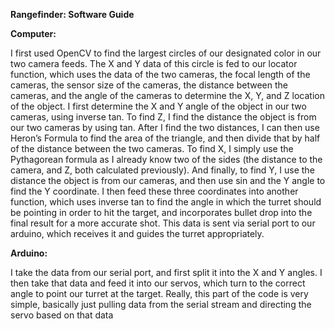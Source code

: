 **Rangefinder: Software Guide**

**Computer:**

I first used OpenCV to find the largest circles of our designated color in our two camera feeds. The X and Y data of this circle is fed to our locator function, which uses the data of the two cameras, the focal length of the cameras, the sensor size of the cameras, the distance between the cameras, and the angle of the cameras to determine the X, Y, and Z location of the object. I first determine the X and Y angle of the object in our two cameras, using inverse tan. To find Z, I find the distance the object is from our two cameras by using tan. After I find the two distances, I can then use Heron’s Formula to find the area of the triangle, and then divide that by half of the distance between the two cameras. To find X, I simply use the Pythagorean formula as I already know two of the sides (the distance to the camera, and Z, both calculated previously). And finally, to find Y, I use the distance the object is from our cameras, and then use sin and the Y angle to find the Y coordinate. I then feed these three coordinates into another function, which uses inverse tan to find the angle in which the turret should be pointing in order to hit the target, and incorporates bullet drop into the final result for a more accurate shot. This data is sent via serial port to our arduino, which receives it and guides the turret appropriately.

**Arduino:** 

I take the data from our serial port, and first split it into the X and Y angles. I then take that data and feed it into our servos, which turn to the correct angle to point our turret at the target. Really, this part of the code is very simple, basically just pulling data from the serial stream and directing the servo based on that data
